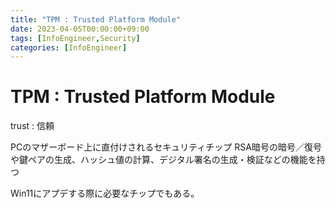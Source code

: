 ```yaml
---
title: "TPM : Trusted Platform Module"
date: 2023-04-05T00:00:00+09:00
tags: [InfoEngineer,Security]
categories: [InfoEngineer]
---
```

# TPM : Trusted Platform Module

trust : 信頼

PCのマザーボード上に直付けされるセキュリティチップ
RSA暗号の暗号／復号や鍵ペアの生成、ハッシュ値の計算、デジタル署名の生成・検証などの機能を持つ

Win11にアプデする際に必要なチップでもある。